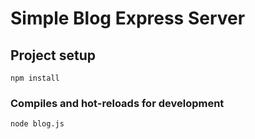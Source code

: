 # Simple Blog Express Server

## Project setup

```
npm install
```

### Compiles and hot-reloads for development

```
node blog.js
```
